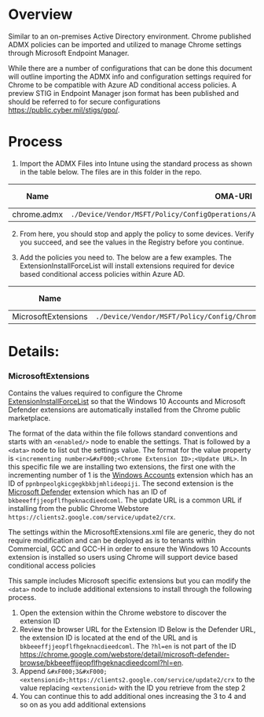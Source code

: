 # Overview

Similar to an on-premises Active Directory environment. Chrome published ADMX policies can be imported and utilized to manage Chrome settings through Microsoft Endpoint Manager. 

While there are a number of configurations that can be done this document will outline importing the ADMX info and configuration settings required for Chrome to be compatible with Azure AD conditional access policies. A preview STIG in Endpoint Manager json format has been published and should be referred to for secure configurations https://public.cyber.mil/stigs/gpo/. 

# Process

1. Import the ADMX Files into Intune using the standard process as shown in the table below. The files are in this folder in the repo.

| Name                               | OMA-URI                                                                                                 | Data type |
|------------------------------------|---------------------------------------------------------------------------------------------------------|-----------|
| chrome.admx | `./Device/Vendor/MSFT/Policy/ConfigOperations/ADMXInstall/Chrome/Policy/ChromeADMX` | String    |

2. From here, you should stop and apply the policy to some devices. Verify you succeed, and see the values in the Registry before you continue.

3. Add the policies you need to. The below are a few examples. The ExtensionInstallForceList will install extensions required for device based conditional access policies within Azure AD. 
  
| Name                             | OMA-URI                                                                                                              | Data type |
|----------------------------------|----------------------------------------------------------------------------------------------------------------------|-----------|
| MicrosoftExtensions            | `./Device/Vendor/MSFT/Policy/Config/Chrome~Policy~googlechrome~Extensions/ExtensionInstallForcelist`               | String    |


# Details:

### MicrosoftExtensions
Contains the values required to configure the Chrome [ExtensionInstallForceList](https://chromeenterprise.google/policies/?policy=ExtensionInstallForcelist) so that the Windows 10 Accounts and Microsoft Defender extensions are automatically installed from the Chrome public marketplace.

The format of the data within the file follows standard conventions and starts with an `<enabled/>` node to enable the settings. That is followed by a `<data>` node to list out the settings value. The format for the value property is `<incrementing number>&#xF000;<Chrome Extension ID>;<Update URL>`. In this specific file we are installing two extensions, the first one with the incrementing number of 1 is the [Windows Accounts](https://chrome.google.com/webstore/detail/windows-10-accounts/ppnbnpeolgkicgegkbkbjmhlideopiji?hl=en) extension which has an ID of `ppnbnpeolgkicgegkbkbjmhlideopiji`. The second extension is the [Microsoft Defender](https://chrome.google.com/webstore/detail/microsoft-defender-browse/bkbeeeffjjeopflfhgeknacdieedcoml?hl=en) extension which has an ID of `bkbeeeffjjeopflfhgeknacdieedcoml`. The update URL is a common URL if installing from the public Chrome Webstore `https://clients2.google.com/service/update2/crx`. 

The settings within the MicrosoftExtensions.xml file are generic, they do not require modification and can be deployed as is to tenants within Commercial, GCC and GCC-H in order to ensure the Windows 10 Accounts extension is installed so users using Chrome will support device based conditional access policies

This sample includes Microsoft specific extensions but you can modify the `<data>` node to include additional extensions to install through the following process. 

1) Open the extension within the Chrome webstore to discover the extension ID
2) Review the browser URL for the Extension ID 
Below is the Defender URL, the extension ID is located at the end of the URL and is `bkbeeeffjjeopflfhgeknacdieedcoml`. The `?hl=en` is not part of the ID 
https://chrome.google.com/webstore/detail/microsoft-defender-browse/bkbeeeffjjeopflfhgeknacdieedcoml?hl=en. 
3) Append `&#xF000;3&#xF000;<extensionid>;https://clients2.google.com/service/update2/crx` to the value replacing `<extensionid>` with the ID you retrieve from the step 2
4) You can continue this to add additional ones increasing the 3 to 4 and so on as you add additional extensions


